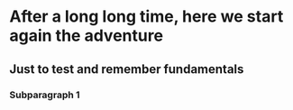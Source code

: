 # After a long long time, here we start again the adventure

## Just to test and remember fundamentals

### Subparagraph 1
